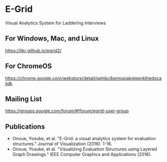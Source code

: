 # E-Grid

Visual Analytics System for Laddering Interviews

## For Windows, Mac, and Linux

https://likr.github.io/egrid2/

## For ChromeOS

https://chrome.google.com/webstore/detail/pehikclbemopiakglepnklhedocajidk

## Mailing List

https://groups.google.com/forum/#!forum/egrid-user-group

## Publications

* Onoue, Yosuke, et al. "E-Grid: a visual analytics system for evaluation structures." Journal of Visualization (2016): 1-16.
* Onoue, Yosuke, et al. "Visualizing Evaluation Structures using Layered Graph Drawings." IEEE Computer Graphics and Applications (2016).
